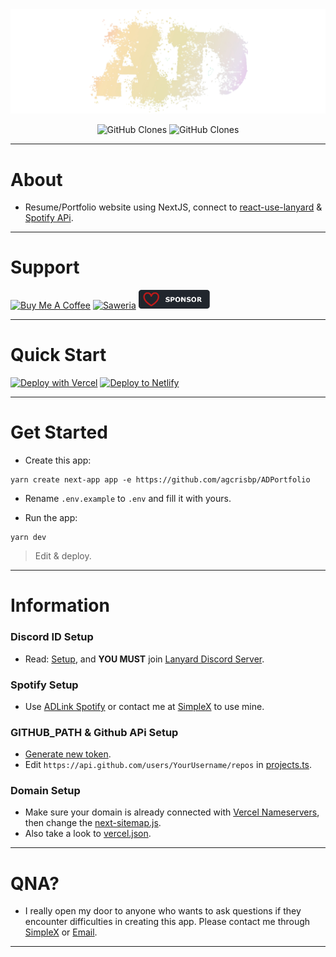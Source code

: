 <center><img src="/public/images/sign.png" /></center>

<p align="center">
    <img alt='GitHub Clones' src='https://img.shields.io/badge/dynamic/json?color=success&label=Clone&query=count&url=https://gist.github.com/agcrisbp/1fbd1d6a861373cb5a15f392018ee24f/raw/clone.json&logo=github'>
    <img alt='GitHub Clones' src='https://img.shields.io/badge/dynamic/json?color=success&label=Unique&query=uniques&url=https://gist.github.com/agcrisbp/1fbd1d6a861373cb5a15f392018ee24f/raw/clone.json&logo=githubactions&logoColor=white'>
</p>

---

# About

- Resume/Portfolio website using NextJS, connect to [react-use-lanyard](https://github.com/barbarbar338/react-use-lanyard) & [Spotify APi](https://github.com/agcrisbp/Spotify-ADLink).

---

# Support

<a href="https://www.buymeacoffee.com/agcrisbp" target="_blank"><img src="https://cdn.buymeacoffee.com/buttons/v2/default-yellow.png" alt="Buy Me A Coffee" style="height: 32px !important;width: 114px !important;" ></a>
<a href="https://saweria.co/agcrisbp" target="_blank"><img src="https://bio.aghea.site/saweria-button.png" alt="Saweria" style="height: 30px !important;width: 114px !important;" ></a>
<a href="https://github.com/sponsors/agcrisbp" target="_blank"><img src="/public/images/sponsor-badge.svg" alt="Github Sponsor" style="height: 30px !important;width: 114px !important;" ></a>

---

# Quick Start

[![Deploy with Vercel](https://vercel.com/button)](https://vercel.com/import/git?s=https://github.com/agcrisbp/ADPortfolio)
[![Deploy to Netlify](https://www.netlify.com/img/deploy/button.svg)](https://app.netlify.com/start/deploy?repository=https://github.com/agcrisbp/ADPortfolio)

---

# Get Started

- Create this app:
```
yarn create next-app app -e https://github.com/agcrisbp/ADPortfolio
```

- Rename `.env.example` to `.env` and fill it with yours.

- Run the app:
```
yarn dev
```

> Edit & deploy.

---

# Information

### Discord ID Setup
- Read: [Setup](https://adlink.aghea.site/frontend#add-discord-status), and **YOU MUST** join [Lanyard Discord Server](https://discord.gg/lanyard).

### Spotify Setup
- Use [ADLink Spotify](https://github.com/agcrisbp/Spotify-ADLink) or contact me at [SimpleX](https://contact.aghea.site) to use mine.

### GITHUB_PATH & Github APi Setup
- [Generate new token](https://github.com/settings/tokens?type=beta).
- Edit `https://api.github.com/users/YourUsername/repos` in [projects.ts](/src/lib/projects.ts).

### Domain Setup
- Make sure your domain is already connected with [Vercel Nameservers](https://vercel.com/docs/projects/domains/working-with-nameservers), then change the [next-sitemap.js](/next-sitemap.js).
- Also take a look to [vercel.json](/vercel.json).

---

# QNA?
- I really open my door to anyone who wants to ask questions if they encounter difficulties in creating this app. Please contact me through [SimpleX](https://contact.aghea.site) or [Email](https://email.aghea.site).

---